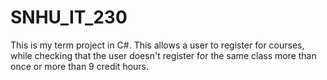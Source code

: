 # SNHU_IT_230
This is my term project in C#. This allows a user to register for courses, while checking that the user doesn't register for the same class more than once or more than 9 credit hours. 
